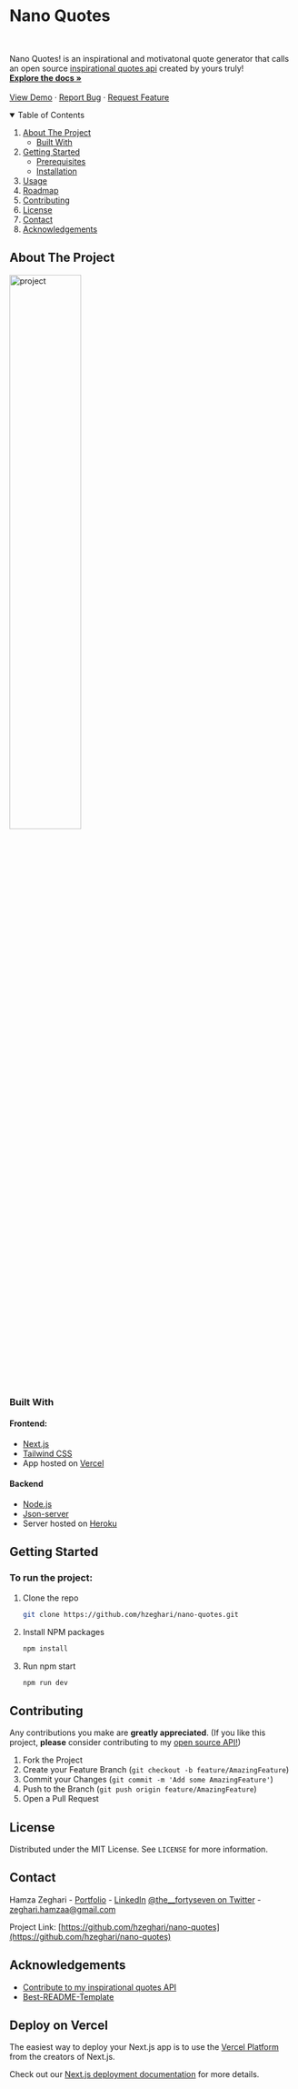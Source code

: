 <h1>Nano Quotes</h1>

<!-- PROJECT LOGO -->
<br />
<p >

  <p>
Nano Quotes! is an inspirational and motivatonal quote generator that calls an open source <a href="https://github.com/hzeghari/quotes-api">inspirational quotes api</a> created by yours truly!
    <br />
    <a href="https://github.com/hzeghari/nano-quotes/blob/main/README.md"><strong>Explore the docs »</strong></a>
    <br />
    <br />
    <a href="https://nano-quotes-the47.vercel.app/">View Demo</a>
    ·
    <a href="https://github.com/hzeghari/nano-quotes/issues">Report Bug</a>
    ·
    <a href="https://github.com/hzeghari/nano-quotes/issues">Request Feature</a>
  </p>
</p>

<!-- TABLE OF CONTENTS -->
<details open="open">
  <summary>Table of Contents</summary>
  <ol>
    <li>
      <a href="#about-the-project">About The Project</a>
      <ul>
        <li><a href="#built-with">Built With</a></li>
      </ul>
    </li>
    <li>
      <a href="#getting-started">Getting Started</a>
      <ul>
        <li><a href="#prerequisites">Prerequisites</a></li>
        <li><a href="#installation">Installation</a></li>
      </ul>
    </li>
    <li><a href="#usage">Usage</a></li>
    <li><a href="#roadmap">Roadmap</a></li>
    <li><a href="#contributing">Contributing</a></li>
    <li><a href="#license">License</a></li>
    <li><a href="#contact">Contact</a></li>
    <li><a href="#acknowledgements">Acknowledgements</a></li>
  </ol>
</details>

<!-- ABOUT THE PROJECT -->

## About The Project


<img src="https://cdn.mockupsjar.com/renders/macbook-pro-standing-89Z2jz1MC8fUATgB.jpg" width="50%" height="50%" title="project">


### Built With

#### Frontend:

- [Next.js](https://nextjs.org)
- [Tailwind CSS](https://tailwindcss.com/)
- App hosted on [Vercel](https://www.vercel.com)

#### Backend

- [Node.js](https://nodejs.org)
- [Json-server](https://github.com/typicode/json-server)
- Server hosted on [Heroku](https://www.heroku.com)

<!-- GETTING STARTED -->

## Getting Started

### To run the project:

1. Clone the repo
   ```sh
   git clone https://github.com/hzeghari/nano-quotes.git
   ```
2. Install NPM packages
   ```sh
   npm install
   ```
3. Run npm start
   ```sh
   npm run dev
   ```

<!-- CONTRIBUTING -->

## Contributing

Any contributions you make are **greatly appreciated**.
(If you like this project, **please** consider contributing to my <a href="https://github.com/hzeghari/quotes-api">open source API!</a>)

1. Fork the Project
2. Create your Feature Branch (`git checkout -b feature/AmazingFeature`)
3. Commit your Changes (`git commit -m 'Add some AmazingFeature'`)
4. Push to the Branch (`git push origin feature/AmazingFeature`)
5. Open a Pull Request

<!-- LICENSE -->

## License

Distributed under the MIT License. See `LICENSE` for more information.

<!-- CONTACT -->

## Contact

Hamza Zeghari - [Portfolio](https://hzeghari.now.sh) - [LinkedIn](https://www.linkedin.com/in/hzeghari) [@the__fortyseven on Twitter](https://twitter.com/the__fortyseven) - zeghari.hamzaa@gmail.com

Project Link: [https://github.com/hzeghari/nano-quotes](https://github.com/hzeghari/nano-quotes)

<!-- ACKNOWLEDGEMENTS -->

## Acknowledgements

- [Contribute to my inspirational quotes API](https://github.com/hzeghari/quotes-api)
- [Best-README-Template](https://github.com/othneildrew/Best-README-Template/blob/master/README.md)



## Deploy on Vercel

The easiest way to deploy your Next.js app is to use the [Vercel Platform](https://vercel.com/new?utm_medium=default-template&filter=next.js&utm_source=create-next-app&utm_campaign=create-next-app-readme) from the creators of Next.js.

Check out our [Next.js deployment documentation](https://nextjs.org/docs/deployment) for more details.

